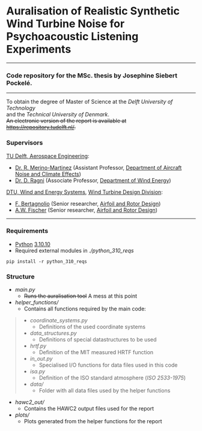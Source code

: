# Auralisation of Realistic Synthetic Wind Turbine Noise for Psychoacoustic Listening Experiments

---
### Code repository for the MSc. thesis by Josephine Siebert Pockelé.

---
To obtain the degree of Master of Science at the *Delft University of Technology*  
and the *Technical University of Denmark*.  
~~An electronic version of the report is available at <https://repository.tudelft.nl/>.~~

### Supervisors
[TU Delft, Aerospace Engineering](https://www.tudelft.nl/lr):
- [Dr. R. Merino-Martinez](https://research.tudelft.nl/en/persons/r-merino-martinez) (Assistant Professor, [Department of Aircraft Noise and Climate Effects](https://www.tudelft.nl/lr/organisatie/afdelingen/control-and-operations/aircraft-noise-and-climate-effects-ance))
- [Dr. D. Ragni](https://research.tudelft.nl/en/persons/d-ragni) (Associate Professor, [Department of Wind Energy](https://www.tudelft.nl/?id=4543))

[DTU, Wind and Energy Systems](https://wind.dtu.dk), [Wind Turbine Design Division](https://wind.dtu.dk/research/research-divisions/wind-turbine-design):
- [F. Bertagnolio](https://orbit.dtu.dk/en/persons/franck-bertagnolio) (Senior researcher, [Airfoil and Rotor Design](https://wind.dtu.dk/research/research-divisions/wind-turbine-design/airfoil-and-rotor-design))
- [A.W. Fischer](https://orbit.dtu.dk/en/persons/andreas-wolfgang-fischer) (Senior researcher, [Airfoil and Rotor Design](https://wind.dtu.dk/research/research-divisions/wind-turbine-design/airfoil-and-rotor-design))

---
### Requirements
- [Python](https://www.python.org/) [3.10.10](https://www.python.org/downloads/release/python-31010/)
- Required external modules in *./python_310_reqs*
```
pip install -r python_310_reqs
```

### Structure
- *main.py*  
  - ~~Runs the auralisation tool~~ A mess at this point
- *helper_functions/*  
  - Contains all functions required by the main code:
> - *coordinate_systems.py*  
>   - Definitions of the used coordinate systems
> - *data_structures.py*  
>   - Definitions of special datastructures to be used
> - *hrtf.py*  
>   - Definition of the MIT measured HRTF function
> - *in_out.py*  
>   - Specialised I/O functions for data files used in this code
> - *isa.py*  
>   - Definition of the ISO standard atmosphere (*ISO 2533-1975*)
> - *data/*  
>   - Folder with all data files used by the helper functions
- *hawc2_out/*  
  - Contains the HAWC2 output files used for the report
- *plots/*
  - Plots generated from the helper functions for the report
